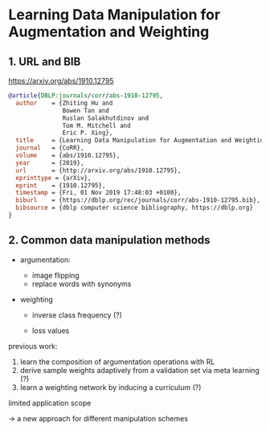 # Learning Data Manipulation for Augmentation and Weighting

## 1. URL and BIB
https://arxiv.org/abs/1910.12795
```bibtex
@article{DBLP:journals/corr/abs-1910-12795,
  author    = {Zhiting Hu and
               Bowen Tan and
               Ruslan Salakhutdinov and
               Tom M. Mitchell and
               Eric P. Xing},
  title     = {Learning Data Manipulation for Augmentation and Weighting},
  journal   = {CoRR},
  volume    = {abs/1910.12795},
  year      = {2019},
  url       = {http://arxiv.org/abs/1910.12795},
  eprinttype = {arXiv},
  eprint    = {1910.12795},
  timestamp = {Fri, 01 Nov 2019 17:48:03 +0100},
  biburl    = {https://dblp.org/rec/journals/corr/abs-1910-12795.bib},
  bibsource = {dblp computer science bibliography, https://dblp.org}
}
```

## 2. Common data manipulation methods 

- argumentation:

  - image flipping
  - replace words with synonyms

- weighting

  - inverse class frequency (?)

  - loss values

previous work:
1. learn the composition of argumentation operations with RL
2. derive sample weights adaptively from a validation set via meta learning (?)
3. learn a weighting network by inducing a curriculum (?)

limited application scope

-> a new approach for different manipulation schemes

## 
